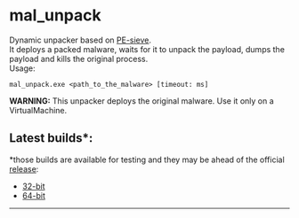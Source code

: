 # mal_unpack
Dynamic unpacker based on [PE-sieve](https://github.com/hasherezade/pe-sieve.git).<br/>
It deploys a packed malware, waits for it to unpack the payload, dumps the payload and kills the original process.</b><br/>
Usage:
```
mal_unpack.exe <path_to_the_malware> [timeout: ms]
```
<b>WARNING:</b> This unpacker deploys the original malware. Use it only on a VirtualMachine.

Latest builds*:
-
*those builds are available for testing and they may be ahead of the official [release](https://github.com/hasherezade/pe-sieve/releases):
+ [32-bit](https://goo.gl/ShvVWu)
+ [64-bit](https://goo.gl/92fx4P)
<hr/>
